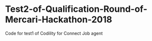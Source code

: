 # Test2-of-Qualification-Round-of-Mercari-Hackathon-2018
Code for test1 of Codility for Connect Job agent
